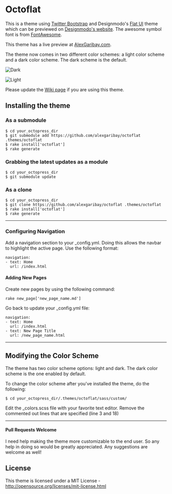 Octoflat
======

This is a theme using [Twitter Bootstrap](http://twitter.github.io/bootstrap/) and Designmodo's [Flat UI](https://github.com/designmodo/Flat-UI) theme which can be previewed on [Designmodo's website](http://designmodo.com/flat-free/). The awesome symbol font is from [FontAwesome](http://fontawesome.io).

This theme has a live preview at [AlexGaribay.com](http://alexgaribay.com).

The theme now comes in two different color schemes: a light color scheme and a dark color scheme. The dark scheme is the default.

![Dark](https://dl.dropboxusercontent.com/u/11594277/octoflat/dark.png)

![Light](https://dl.dropboxusercontent.com/u/11594277/octoflat/light.png)

Please update the [Wiki page](https://github.com/alexgaribay/octoflat/wiki/Sites-Using-Octoflat) if you are using this theme.

## Installing the theme

### As a submodule ###

````
$ cd your_octopress_dir
$ git submodule add https://github.com/alexgaribay/octoflat .themes/octoflat
$ rake install['octoflat']
$ rake generate
````

### Grabbing the latest updates as a module ####

````
$ cd your_octopress_dir
$ git submodule update
````

### As a clone ###
````
$ cd your_octopress_dir
$ git clone https://github.com/alexgaribay/octoflat .themes/octoflat
$ rake install['octoflat']
$ rake generate
````

---------

### Configuring Navigation ###
Add a navigation section to your _config.yml. Doing this allows the navbar to highlight the active page. Use the following format:

````
navigation:
- text: Home
  url: /index.html
````

#### Adding New Pages ####

Create new pages by using the following command:

````
rake new_page['new_page_name.md']
````

Go back to update your _config.yml file:

````
navigation:
- text: Home
  url: /index.html
- text: New Page Title
  url: /new_page_name.html
````

---------

## Modifying the Color Scheme ##

The theme has two color scheme options: light and dark. The dark color scheme is the one enabled by default.

To change the color scheme after you've installed the theme, do the following:

````
$ cd your_octopress_dir/.themes/octoflat/sass/custom/
````
Edit the _colors.scss file with your favorite text editor.
Remove the commented out lines that are specified (line 3 and 18)

---------

#### Pull Requests Welcome ####
I need help making the theme more customizable to the end user. So any help in doing so would be greatly appreciated. Any suggestions are welcome as well!

## License ##
This theme is licensed under a MIT License - http://opensource.org/licenses/mit-license.html

